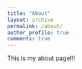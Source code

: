 ```yaml
---
title: "About"
layout: archive
permalink: /about/
author_profile: true
comments: true
---
```


This is my about page!!!
